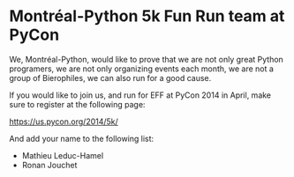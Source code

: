 Montréal-Python 5k Fun Run team at PyCon
========================================

We, Montréal-Python, would like to prove that we are not only great Python
programers, we are not only organizing events each month, we are not a group of
Bierophiles, we can also run for a good cause.

If you would like to join us, and run for EFF at PyCon 2014 in April,
make sure to register at the following page:

https://us.pycon.org/2014/5k/

And add your name to the following list:

* Mathieu Leduc-Hamel
* Ronan Jouchet
